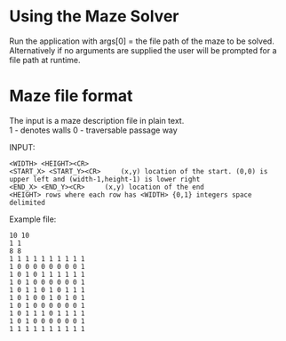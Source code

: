 
Using the Maze Solver
=====================

Run the application with args[0] = the file path of the maze to be solved.
Alternatively if no arguments are supplied the user will be prompted for a file path at runtime.

Maze file format
================

The input is a maze description file in plain text.  
    1 - denotes walls
    0 - traversable passage way

INPUT:

    <WIDTH> <HEIGHT><CR>
    <START_X> <START_Y><CR>		(x,y) location of the start. (0,0) is upper left and (width-1,height-1) is lower right
    <END_X> <END_Y><CR>		(x,y) location of the end
    <HEIGHT> rows where each row has <WIDTH> {0,1} integers space delimited

Example file:  

    10 10
    1 1
    8 8
    1 1 1 1 1 1 1 1 1 1
    1 0 0 0 0 0 0 0 0 1
    1 0 1 0 1 1 1 1 1 1
    1 0 1 0 0 0 0 0 0 1
    1 0 1 1 0 1 0 1 1 1
    1 0 1 0 0 1 0 1 0 1
    1 0 1 0 0 0 0 0 0 1
    1 0 1 1 1 0 1 1 1 1
    1 0 1 0 0 0 0 0 0 1
    1 1 1 1 1 1 1 1 1 1
